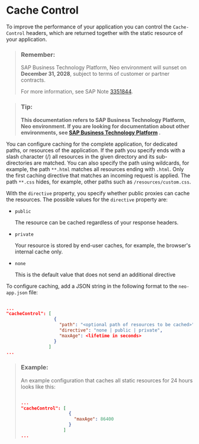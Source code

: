 <!-- loio1814d3603acd4ab18102a3b4984687b4 -->

# Cache Control

To improve the performance of your application you can control the `Cache-Control` headers, which are returned together with the static resource of your application.

> ### Remember:  
> SAP Business Technology Platform, Neo environment will sunset on **December 31, 2028**, subject to terms of customer or partner contracts.
> 
> For more information, see SAP Note [3351844](https://me.sap.com/notes/3351844).

> ### Tip:  
> **This documentation refers to SAP Business Technology Platform, Neo environment. If you are looking for documentation about other environments, see [SAP Business Technology Platform](https://help.sap.com/docs/btp/sap-business-technology-platform/sap-business-technology-platform?version=Cloud) .**

You can configure caching for the complete application, for dedicated paths, or resources of the application. If the path you specify ends with a slash character \(/\) all resources in the given directory and its sub-directories are matched. You can also specify the path using wildcards, for example, the path `**.html` matches all resources ending with `.html`. Only the first caching directive that matches an incoming request is applied. The path `**.css` hides, for example, other paths such as `/resources/custom.css`.

With the `directive` property, you specify whether public proxies can cache the resources. The possible values for the `directive` property are:

-   `public`

    The resource can be cached regardless of your response headers.

-   `private`

    Your resource is stored by end-user caches, for example, the browser's internal cache only.

-   `none`

    This is the default value that does not send an additional directive


To configure caching, add a JSON string in the following format to the `neo-app.json` file:

```json

...
"cacheControl": [
                  {
                    "path": "<optional path of resources to be cached>",
                    "directive": "none | public | private",
                    "maxAge": <lifetime in seconds>
                  }
                ]
...

```

> ### Example:  
> An example configuration that caches all static resources for 24 hours looks like this:
> 
> ```json
> 
> ...
> "cacheControl": [
>                   {
>                     "maxAge": 86400
>                   }
>                 ]
> ...
> ```


